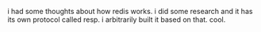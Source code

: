 i had some thoughts about how redis works. i did some research and it has its own protocol called resp. i arbitrarily built it based on that. cool.
